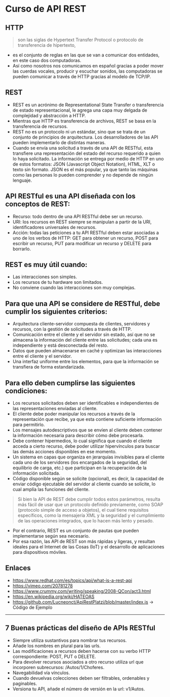 # Curso de API REST

## HTTP
> son las siglas de Hypertext Transfer Protocol o protocolo de transferencia de hipertexto, 
- es el conjunto de reglas en las que se van a comunicar dos entidades, en este caso dos computadoras.
- Así como nosotros nos comunicamos en español gracias a poder mover las cuerdas vocales, producir y escuchar sonidos, las computadoras se pueden comunicar a través de HTTP gracias al modelo de TCP/IP.



## REST

- REST es un acrónimo de Representational State Transfer o transferencia de estado representacional, le agrega una capa muy delgada de complejidad y abstracción a HTTP. 
- Mientras que HTTP es transferencia de archivos, REST se basa en la transferencia de recursos.
- REST no es un protocolo ni un estándar, sino que se trata de un conjunto de principios de arquitectura. Los desarrolladores de las API pueden implementarlo de distintas maneras.
- Cuando se envía una solicitud a través de una API de RESTful, esta transfiere una representación del estado del recurso requerido a quien lo haya solicitado. La información se entrega por medio de HTTP en uno de estos formatos: JSON (Javascript Object Notation), HTML, XLT o texto sin formato. JSON es el más popular, ya que tanto las máquinas como las personas lo pueden comprender y no depende de ningún lenguaje.

##  API RESTful es una API diseñada con los conceptos de REST:

- Recurso: todo dentro de una API RESTful debe ser un recurso.
- URI: los recursos en REST siempre se manipulan a partir de la URI, identificadores universales de recursos.
- Acción: todas las peticiones a tu API RESTful deben estar asociadas a uno de los verbos de HTTP: GET para obtener un recurso, POST para escribir un recurso, PUT para modificar un recurso y DELETE para borrarlo.

## REST es muy útil cuando:

- Las interacciones son simples.
- Los recursos de tu hardware son limitados.
- No conviene cuando las interacciones son muy complejas.
 

## Para que una API se considere de RESTful, debe cumplir los siguientes criterios:
 

- Arquitectura cliente-servidor compuesta de clientes, servidores y recursos, con la gestión de solicitudes a través de HTTP.
- Comunicación entre el cliente y el servidor sin estado, así que no se almacena la información del cliente entre las solicitudes; cada una es independiente y está desconectada del resto.
- Datos que pueden almacenarse en caché y optimizan las interacciones entre el cliente y el servidor.
- Una interfaz uniforme entre los elementos, para que la información se transfiera de forma estandarizada. 

## Para ello deben cumplirse las siguientes condiciones:
 
- Los recursos solicitados deben ser identificables e independientes de las representaciones enviadas al cliente.
- El cliente debe poder manipular los recursos a través de la representación que recibe, ya que esta contiene suficiente información para permitirlo.
- Los mensajes autodescriptivos que se envíen al cliente deben contener la información necesaria para describir cómo debe procesarla.
- Debe contener hipermedios, lo cual significa que cuando el cliente acceda a cierto recurso, debe poder utilizar hipervínculos para buscar las demás acciones disponibles en ese momento.
- Un sistema en capas que organiza en jerarquías invisibles para el cliente cada uno de los servidores (los encargados de la seguridad, del equilibrio de carga, etc.) que participan en la recuperación de la información solicitada. 
- Código disponible según se solicite (opcional), es decir, la capacidad de enviar código ejecutable del servidor al cliente cuando se solicite, lo cual amplía las funciones del cliente.
 
> Si bien la API de REST debe cumplir todos estos parámetros, resulta más fácil de usar que un protocolo definido previamente, como SOAP (protocolo simple de acceso a objetos), el cual tiene requisitos específicos, como la mensajería XML y la seguridad y el cumplimiento de las operaciones integrados, que lo hacen más lento y pesado.
 
- Por el contrario, REST es un conjunto de pautas que pueden implementarse según sea necesario. 
- Por esa razón, las API de REST son más rápidas y ligeras, y resultan ideales para el Internet de las Cosas (IoT) y el desarrollo de aplicaciones para dispositivos móviles.


## Enlaces 
- https://www.redhat.com/es/topics/api/what-is-a-rest-api
- https://vimeo.com/20781278
- https://www.crummy.com/writing/speaking/2008-QCon/act3.html
- https://en.wikipedia.org/wiki/HATEOAS
- https://github.com/Lucneonct/ApiRestPlatzi/blob/master/index.js -> Código de Ejemplo
------------------------------------------------------------------

## 7 Buenas prácticas del diseño de APIs RESTful

- Siempre utiliza sustantivos para nombrar tus recursos.
- Añade los nombres en plural para las urls.
- Las modificaciones a recursos deben hacerse con su verbo HTTP correspondiente: POST, PUT o DELETE.
- Para devolver recursos asociados a otro recurso utiliza url que incorporen subrecursos: /Autos/1/Choferes.
- Navegabilidad vía vínculos.
- Cuando devuelvas colecciones deben ser filtrables, ordenables y paginables.
- Versiona tu API, añade el número de versión en la url: v1/Autos.